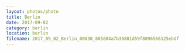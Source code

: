 ```yaml
---
layout: photos/photo
title: Berlin
date: 2017-09-02
category: berlin
location: berlin
filename: 2017_09_02_Berlin_00030_805884a7b36881d59f8096566125ebdf
---
```

